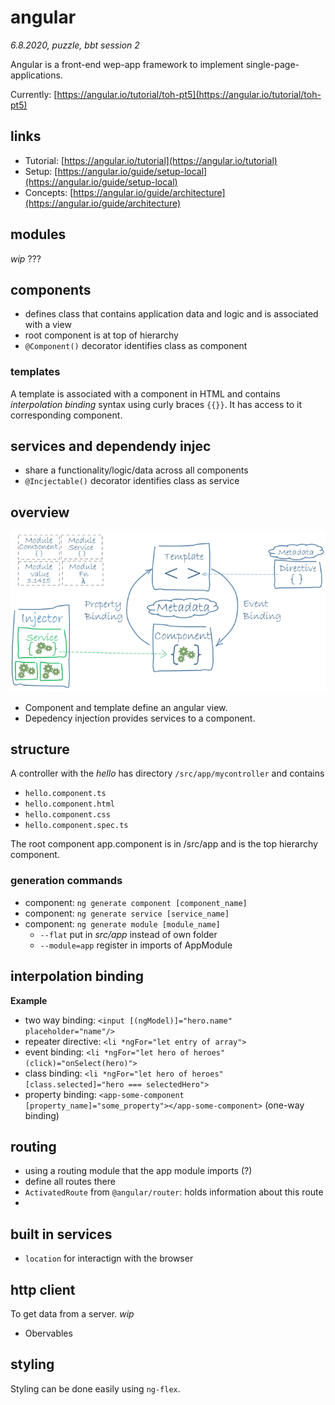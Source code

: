 # angular

*6.8.2020, puzzle, bbt session 2*

Angular is a front-end wep-app framework to implement single-page-applications.

Currently: [https://angular.io/tutorial/toh-pt5](https://angular.io/tutorial/toh-pt5)

## links

- Tutorial: [https://angular.io/tutorial](https://angular.io/tutorial)
- Setup: [https://angular.io/guide/setup-local](https://angular.io/guide/setup-local)
- Concepts: [https://angular.io/guide/architecture](https://angular.io/guide/architecture)


## modules

_wip_
???

## components

- defines class that contains application data and logic and is associated with a view
- root component is at top of hierarchy
- `@Component()` decorator identifies class as component

### templates
A template is associated with a component in HTML and contains _interpolation binding_ syntax using curly braces `{{}}`.
It has access to it corresponding component.

## services and dependendy injec

- share a functionality/logic/data across all components
- `@Incjectable()` decorator identifies class as service

## overview

![Angular Overview](/resources/angular_overview.png)

- Component and template define an angular view.
- Depedency injection provides services to a component.

## structure

A controller with the _hello_ has directory `/src/app/mycontroller` and contains
- `hello.component.ts`
- `hello.component.html`
- `hello.component.css`
- `hello.component.spec.ts`

The root component app.component is in /src/app and is the top hierarchy component.

### generation commands
- component: `ng generate component [component_name]`
- component: `ng generate service [service_name]`
- component: `ng generate module [module_name]`
  - `--flat` put in _src/app_ instead of own folder
  - `--module=app` register in imports of AppModule

## interpolation binding
**Example**
- two way binding: `<input [(ngModel)]="hero.name" placeholder="name"/>`
- repeater directive: `<li *ngFor="let entry of array">`
- event binding: `<li *ngFor="let hero of heroes" (click)="onSelect(hero)">`
- class binding: `<li *ngFor="let hero of heroes" [class.selected]="hero === selectedHero">`
- property binding: `<app-some-component [property_name]="some_property"></app-some-component>` (one-way binding)

## routing

- using a routing module that the app module imports (?)
- define all routes there
- `ActivatedRoute` from `@angular/router`: holds information about this route
-

## built in services

- `location` for interactign with the browser

## http client

To get data from a server.
_wip_
- Obervables<T>


## styling

Styling can be done easily using `ng-flex`.
